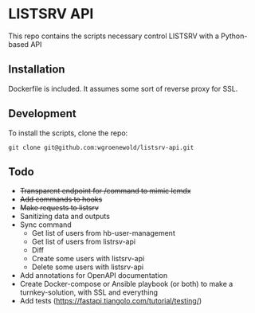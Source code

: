 # LISTSRV API

This repo contains the scripts necessary control LISTSRV with a Python-based API

## Installation

Dockerfile is included. It assumes some sort of reverse proxy for SSL.

## Development

To install the scripts, clone the repo:

```shell
git clone git@github.com:wgroenewold/listsrv-api.git
```

## Todo
- ~~Transparent endpoint for /command to mimic lcmdx~~
- ~~Add commands to hooks~~
- ~~Make requests to listsrv~~
- Sanitizing data and outputs
- Sync command  
    - Get list of users from hb-user-management
    - Get list of users from listrsv-api
    - Diff
    - Create some users with listsrv-api
    - Delete some users with listsrv-api
- Add annotations for OpenAPI documentation
- Create Docker-compose or Ansible playbook (or both) to make a turnkey-solution, with SSL and everything
- Add tests (https://fastapi.tiangolo.com/tutorial/testing/)


